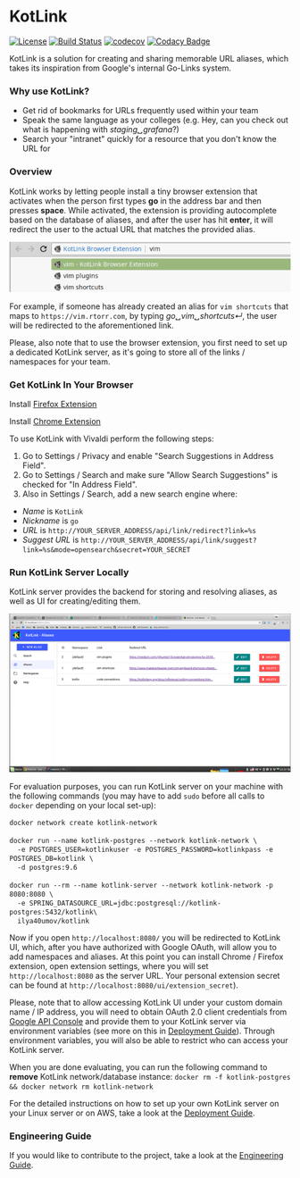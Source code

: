 # KotLink
[![License](https://img.shields.io/badge/License-Apache%202.0-blue.svg)](https://opensource.org/licenses/Apache-2.0)
[![Build Status](https://travis-ci.org/ilya40umov/KotLink.png?branch=master)](https://travis-ci.org/ilya40umov/KotLink)
[![codecov](https://codecov.io/gh/ilya40umov/KotLink/branch/master/graph/badge.svg)](https://codecov.io/gh/ilya40umov/KotLink)
[![Codacy Badge](https://api.codacy.com/project/badge/Grade/1a55315857b44bb78aab3a87da4f61ec)](https://www.codacy.com/app/ilya40umov/KotLink?utm_source=github.com&amp;utm_medium=referral&amp;utm_content=ilya40umov/KotLink&amp;utm_campaign=Badge_Grade)

KotLink is a solution for creating and sharing memorable URL aliases, 
which takes its inspiration from Google's internal Go-Links system.

### Why use KotLink?

* Get rid of bookmarks for URLs frequently used within your team
* Speak the same language as your colleges (e.g. Hey, can you check out what is happening with *staging␣grafana*?)
* Search your "intranet" quickly for a resource that you don't know the URL for

### Overview

KotLink works by letting people install a tiny browser extension 
that activates when the person first types **go** in the address bar and then presses **space**. 
While activated, the extension is providing autocomplete based on the database of aliases,
and after the user has hit **enter**, it will redirect the user to the actual URL that matches the provided alias.

![Suggestions In Address Bar](https://raw.githubusercontent.com/ilya40umov/KotLink/master/images/suggest.png)

For example, if someone has already created an alias for `vim shortcuts` 
that maps to `https://vim.rtorr.com`,
by typing *go␣vim␣shortcuts↵*, the user will be redirected to the aforementioned link.

Please, also note that to use the browser extension, you first need to set up a dedicated KotLink server,
as it's going to store all of the links / namespaces for your team.

### Get KotLink In Your Browser

Install [Firefox Extension](https://addons.mozilla.org/en-US/firefox/addon/kotlink-browser-extension)

Install [Chrome Extension](https://chrome.google.com/webstore/detail/kotlink-browser-extension/cdkflkfieefihicjaidafmggjdnkakod)

To use KotLink with Vivaldi perform the following steps:
1. Go to Settings / Privacy and enable "Search Suggestions in Address Field".
1. Go to Settings / Search and make sure "Allow Search Suggestions" is checked for "In Address Field".
1. Also in Settings / Search, add a new search engine where:
  - *Name* is `KotLink` 
  - *Nickname* is `go`
  - *URL* is `http://YOUR_SERVER_ADDRESS/api/link/redirect?link=%s`
  - *Suggest URL* is `http://YOUR_SERVER_ADDRESS/api/link/suggest?link=%s&mode=opensearch&secret=YOUR_SECRET`

### Run KotLink Server Locally

KotLink server provides the backend for storing and resolving aliases, 
as well as UI for creating/editing them.

![List Aliases in UI](https://raw.githubusercontent.com/ilya40umov/KotLink/master/images/list-aliases.png)

For evaluation purposes, you can run KotLink server on your machine with the following commands 
(you may have to add `sudo` before all calls to `docker` depending on your local set-up): 
```
docker network create kotlink-network

docker run --name kotlink-postgres --network kotlink-network \
  -e POSTGRES_USER=kotlinkuser -e POSTGRES_PASSWORD=kotlinkpass -e POSTGRES_DB=kotlink \
  -d postgres:9.6

docker run --rm --name kotlink-server --network kotlink-network -p 8080:8080 \
  -e SPRING_DATASOURCE_URL=jdbc:postgresql://kotlink-postgres:5432/kotlink\
  ilya40umov/kotlink
```

Now if you open `http://localhost:8080/` you will be redirected to KotLink UI, 
which, after you have authorized with Google OAuth, will allow you to add namespaces and aliases.
At this point you can install Chrome / Firefox extension, open extension settings, 
where you will set `http://localhost:8080` as the server URL. 
Your personal extension secret can be found at `http://localhost:8080/ui/extension_secret`).

Please, note that to allow accessing KotLink UI under your custom domain name / IP address,
you will need to obtain OAuth 2.0 client credentials from [Google API Console](https://console.developers.google.com)
and provide them to your KotLink server via environment variables 
(see more on this in [Deployment Guide](deployment-guide.md)). 
Through environment variables, you will also be able to restrict who can access your KotLink server.

When you are done evaluating, you can run the following command to **remove** KotLink network/database instance:
`docker rm -f kotlink-postgres && docker network rm kotlink-network`

For the detailed instructions on how to set up your own KotLink server on your Linux server or on AWS, 
take a look at the [Deployment Guide](deployment-guide.md).

### Engineering Guide
If you would like to contribute to the project, take a look at the [Engineering Guide](engineering-guide.md).